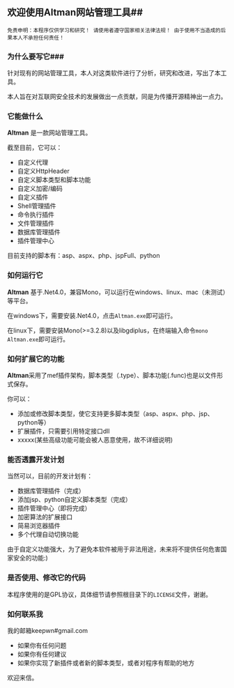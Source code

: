 ## 欢迎使用Altman网站管理工具##
`免责申明：本程序仅供学习和研究！
请使用者遵守国家相关法律法规！
由于使用不当造成的后果本人不承担任何责任！`

### 为什么要写它###
针对现有的网站管理工具，本人对这类软件进行了分析，研究和改进，写出了本工具。

本人旨在对互联网安全技术的发展做出一点贡献，同是为传播开源精神出一点力。


### 它能做什么 ###
**Altman** 是一款网站管理工具。

截至目前，它可以：

- 自定义代理
- 自定义HttpHeader
- 自定义脚本类型和脚本功能
- 自定义加密/编码
- 自定义插件
- Shell管理插件
- 命令执行插件
- 文件管理插件
- 数据库管理插件
- 插件管理中心

目前支持的脚本有：asp、aspx、php、jspFull、python

### 如何运行它 ###
**Altman** 基于.Net4.0，兼容Mono，可以运行在windows、linux、mac（未测试）等平台。

在windows下，需要安装.Net4.0，点击`Altman.exe`即可运行。

在linux下，需要安装Mono(>=3.2.8)以及libgdiplus，在终端输入命令`mono Altman.exe`即可运行。

### 如何扩展它的功能 ###
**Altman**采用了mef插件架构，脚本类型（.type）、脚本功能(.func)也是以文件形式保存。

你可以：

- 添加或修改脚本类型，使它支持更多脚本类型（asp、aspx、php、jsp、python等）
- 扩展插件，只需要引用特定接口dll
- xxxxx(某些高级功能可能会被人恶意使用，故不详细说明)


### 能否透露开发计划 ###
当然可以，目前的开发计划有：

- 数据库管理插件（完成）
- 添加jsp、python自定义脚本类型（完成）
- 插件管理中心（即将完成）
- 加密算法的扩展接口
- 简易浏览器插件
- 多个代理自动切换功能

由于自定义功能强大，为了避免本软件被用于非法用途，未来将不提供任何危害国家安全的功能:)


### 是否使用、修改它的代码 ###
本程序使用的是GPL协议，具体细节请参照根目录下的`LICENSE`文件，谢谢。


### 如何联系我 ###
我的邮箱keepwn#gmail.com

- 如果你有任何问题
- 如果你有任何建议
- 如果你实现了新插件或者新的脚本类型，或者对程序有帮助的地方

欢迎来信。
